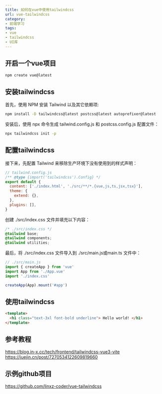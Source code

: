 ```yaml
---
title: 如何在vue中使用tailwindcss
url: vue-tailwindcss
category:
- 前端学习
tags:
- vue
- tailwindcss
- UI库
---
```


## 开启一个vue项目
```bash
npm create vue@latest
```

## 安装tailwindcss
首先，使用 NPM 安装 Tailwind 以及其它依赖项:
```bash
npm install -D tailwindcss@latest postcss@latest autoprefixer@latest
```
安装后，使用 npx 命令生成 tailwind.config.js 和 postcss.config.js 配置文件：
```bash
npx tailwindcss init -p
```

## 配置tailwindcss
接下来，先配置 Tailwind 来移除生产环境下没有使用到的样式声明：
```javascript
// tailwind.config.js
/** @type {import('tailwindcss').Config} */
export default {
  content: ['./index.html', './src/**/*.{vue,js,ts,jsx,tsx}'],
  theme: {
    extend: {},
  },
  plugins: [],
}
```

创建 ./src/index.css 文件并填充以下内容：
```css
/* ./src/index.css */
@tailwind base;
@tailwind components;
@tailwind utilities;
```

最后，将 ./src/index.css 文件导入到 ./src/main.js或main.ts 文件中：
```javascript
// ./src/main.js
import { createApp } from 'vue'
import App from './App.vue'
import './index.css'

createApp(App).mount('#app')
```

## 使用tailwindcss
```html
<template> 
  <h1 class="text-3xl font-bold underline"> Hello world! </h1> 
</template>
```

## 参考教程
https://blog.in-x.cc/tech/frontend/tailwindcss-vue3-vite
https://juejin.cn/post/7270534122609819660

## 示例github项目
https://github.com/linxz-coder/vue-tailwindcss





